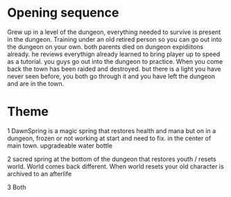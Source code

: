 # Opening sequence
Grew up in a level of the dungeon, everything needed to survive is present in the dungeon. Training under an old retired person so you can go out into the dungeon on your own. both parents died on dungeon expidiitons already. he reviews everythign already learned to bring player up to speed as a tutorial. you guys go out into the dungeon to practice. When you come back the town has been raided and destroyed. but there is a light you have never seen before, you both go through it and you have left the dungeon and are in the town.

# Theme
1
DawnSpring is a magic spring that restores health and mana but on in a dungeon, frozen or not working at start and need to fix. in the center of main town. upgradeable water bottle

2
sacred spring at the bottom of the dungeon that restores youth / resets world. World comes back different. When world resets your old character is archived to an afterlife

3
Both